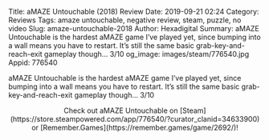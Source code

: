 Title: aMAZE Untouchable (2018) Review
Date: 2019-09-21 02:24
Category: Reviews
Tags: amaze untouchable, negative review, steam, puzzle, no video
Slug: amaze-untouchable-2018
Author: Hexadigital
Summary: aMAZE Untouchable is the hardest aMAZE game I’ve played yet, since bumping into a wall means you have to restart. It’s still the same basic grab-key-and-reach-exit gameplay though… 3/10
og_image: images/steam/776540.jpg
Appid: 776540

aMAZE Untouchable is the hardest aMAZE game I’ve played yet, since bumping into a wall means you have to restart. It’s still the same basic grab-key-and-reach-exit gameplay though… 3/10

<center>Check out aMAZE Untouchable on [Steam](https://store.steampowered.com/app/776540/?curator_clanid=34633900) or [Remember.Games](https://remember.games/game/2692/)!</center>